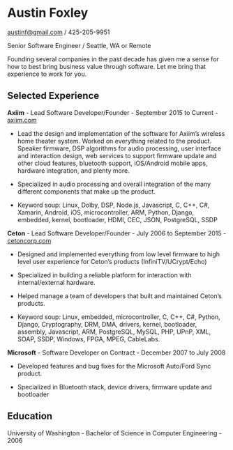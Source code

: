 # Austin Foxley

[austinf@gmail.com](mailto:austinf@gmail.com) / 425-205-9951 

Senior Software Engineer / Seattle, WA or Remote

Founding several companies in the past decade has given me a sense for how to best bring business value through software. Let me bring that experience to work for you.

## Selected Experience

**Axiim** - Lead Software Developer/Founder - September 2015 to Current - [axiim.com](http://axiim.com/)

* Lead the design and implementation of the software for Axiim’s wireless home theater system. Worked on everything related to the product. Speaker firmware, DSP algorithms for audio processing, user interface and interaction design, web services to support firmware update and other cloud features, bluetooth support, iOS/Android mobile apps, hardware integration, and plenty more. 

* Specialized in audio processing and overall integration of the many different components that make up the product.

* Keyword soup: Linux, Dolby, DSP, Node.js, Javascript, C, C++, C#, Xamarin, Android, iOS, microcontroller, ARM, Python, Django, embedded, kernel, bootloader, HDMI, CEC, JSON, PostgreSQL, SSDP

**Ceton** - Lead Software Developer/Founder - July 2006 to September 2015 - [cetoncorp.com](http://www.cetoncorp.com)

* Designed and implemented everything from low level firmware to high level user experience for Ceton’s products (InfiniTV/UCrypt/Echo)

* Specialized in building a reliable platform for interaction with internal/external hardware.

* Helped manage a team of developers that built and maintained Ceton’s products.

* Keyword soup: Linux, embedded, microcontroller, C, C++, C#, Python, Django, Cryptography, DRM, DMA, drivers, kernel, bootloader, assembly, Javascript, ARM, PostgreSQL, MySQL, PHP, UPnP, XML, SOAP, SSDP, Windows, FPGA, MPEG, CableLabs.

**Microsoft** - Software Developer on Contract - December 2007 to July 2008

* Developed features and bug fixes for the Microsoft Auto/Ford Sync product.

* Specialized in Bluetooth stack, device drivers, firmware update and bootloader

## Education

University of Washington - Bachelor of Science in Computer Engineering - 2006

